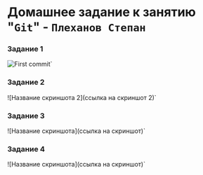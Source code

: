 # Домашнее задание к занятию "`Git`" - `Плеханов Степан`


### Задание 1


![First commit](https://github.com/Plekhanov-Stepan/hw-8-01-Git/commit/a582f35b425b52dbf56923501c2792a4eddafe20)`



### Задание 2

![Название скриншота 2](ссылка на скриншот 2)`


### Задание 3

![Название скриншота](ссылка на скриншот)`

### Задание 4

![Название скриншота](ссылка на скриншот)`
